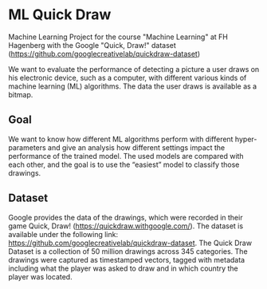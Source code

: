 # ML Quick Draw

Machine Learning Project for the course "Machine Learning" at FH Hagenberg with the Google "Quick, Draw!"
dataset (https://github.com/googlecreativelab/quickdraw-dataset)

We want to evaluate the performance of detecting a picture a user draws on his electronic device, such as a computer,
with different various kinds of machine learning (ML) algorithms. The data the user draws is available as a bitmap.

## Goal

We want to know how different ML algorithms perform with different hyper-parameters and give an analysis how different
settings impact the performance of the trained model. The used models are compared with each other, and the goal is to
use the “easiest” model to classify those drawings.

## Dataset

Google provides the data of the drawings, which were recorded in their game Quick,
Draw! (https://quickdraw.withgoogle.com/). The dataset is available under the following
link: https://github.com/googlecreativelab/quickdraw-dataset. The Quick Draw Dataset is a collection of 50 million
drawings across 345 categories. The drawings were captured as timestamped vectors, tagged with metadata including what
the player was asked to draw and in which country the player was located.
